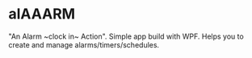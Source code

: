 # alAAARM
"An Alarm ~clock in~ Action". Simple app build with WPF. Helps you to create and manage alarms/timers/schedules.
